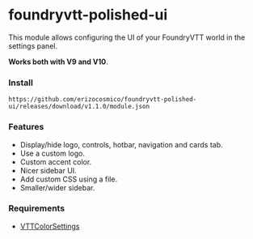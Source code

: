 # foundryvtt-polished-ui

This module allows configuring the UI of your FoundryVTT world in the settings panel.

**Works both with V9 and V10**.

### Install

```
https://github.com/erizocosmico/foundryvtt-polished-ui/releases/download/v1.1.0/module.json
```

### Features

- Display/hide logo, controls, hotbar, navigation and cards tab.
- Use a custom logo.
- Custom accent color.
- Nicer sidebar UI.
- Add custom CSS using a file.
- Smaller/wider sidebar.

### Requirements

- [VTTColorSettings](https://github.com/ardittristan/VTTColorSettings)
